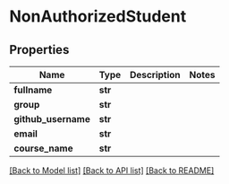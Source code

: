 # NonAuthorizedStudent

## Properties
Name | Type | Description | Notes
------------ | ------------- | ------------- | -------------
**fullname** | **str** |  | 
**group** | **str** |  | 
**github_username** | **str** |  | 
**email** | **str** |  | 
**course_name** | **str** |  | 

[[Back to Model list]](../README.md#documentation-for-models) [[Back to API list]](../README.md#documentation-for-api-endpoints) [[Back to README]](../README.md)



